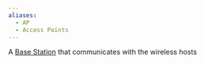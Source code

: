 ```yaml
---
aliases:
  - AP
  - Access Points
---
```

A [Base Station](Base%20Station.md) that communicates with the wireless hosts